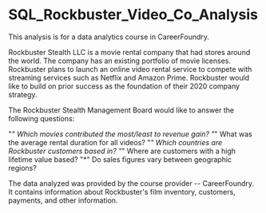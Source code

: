# SQL_Rockbuster_Video_Co_Analysis
This analysis is for a data analytics course in CareerFoundry.

Rockbuster Stealth LLC is a movie rental company that had stores around the world. The company has an existing portfolio of movie licenses. Rockbuster plans to launch an online video rental service to compete with streaming services such as Netflix and Amazon Prime. Rockbuster would like to build on prior success as the foundation of their 2020 company strategy.

The Rockbuster Stealth Management Board would like to answer the following questions:

"*" Which movies contributed the most/least to revenue gain?
"*" What was the average rental duration for all videos?
"*" Which countries are Rockbuster customers based in?
"*" Where are customers with a high lifetime value based?
"*" Do sales figures vary between geographic regions?

The data analyzed was provided by the course provider -- CareerFoundry. It contains information about Rockbuster's film inventory, customers, payments, and other information.
